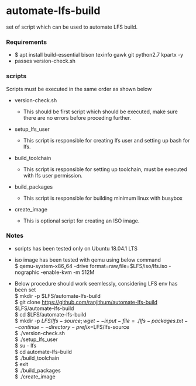 # automate-lfs-build
set of script which can be used to automate LFS build.

### Requirements

* $ apt install build-essential bison texinfo gawk git python2.7 kpartx -y
* passes version-check.sh

### scripts

Scripts must be executed in the same order as shown below

* version-check.sh
    - This should be first script which should be executed, make sure there are no errors before proceding further.

* setup_lfs_user
    - This script is responsible for creating lfs user and setting up bash for lfs.

* build_toolchain
    - This script is responsible for setting up toolchain, must be executed with lfs user permission.

* build_packages
    - This script is responsible for building minimum linux with busybox

* create_image
    - This is optional script for creating an ISO image.


### Notes

* scripts has been tested only on Ubuntu 18.04.1 LTS

* iso image has been tested with qemu using below command\
$ qemu-system-x86_64 -drive format=raw,file=$LFS/iso/lfs.iso -nographic -enable-kvm -m 512M

* Below procedure should work seemlessly, considering LFS env has been set\
$ mkdir -p $LFS/automate-lfs-build\
$ git clone https://github.com/ranjithum/automate-lfs-build $LFS/automate-lfs-build\
$ cd $LFS/automate-lfs-build\
$ mkdir -p $LFS/lfs-source; wget --input-file=./lfs-packages.txt --continue --directory-prefix=$LFS/lfs-source\
$ ./version-check.sh\
$ ./setup_lfs_user\
$ su - lfs\
$ cd automate-lfs-build\
$ ./build_toolchain\
$ exit\
$ ./build_packages\
$ ./create_image
